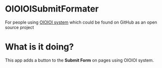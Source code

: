# OIOIOISubmitFormater
For people using <a href="https://github.com/sio2project/oioioi">OIOIOI system</a> which could be found on GitHub as an open source project
<h1>What is it doing?</h1>
This app adds a button to the <b>Submit Form</b>  on pages using OIOIOI system.

